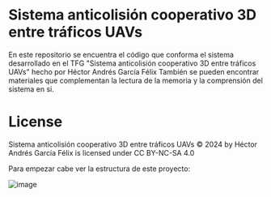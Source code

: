 # Sistema anticolisión cooperativo 3D entre tráficos UAVs

En este repositorio se encuentra el código que conforma el sistema desarrollado en el TFG "Sistema anticolisión cooperativo 3D entre tráficos UAVs" hecho por Héctor Andrés García Félix
También se pueden encontrar materiales que complementan la lectura de la memoria y la comprensión del sistema en si.

# License
Sistema anticolisión cooperativo 3D entre tráficos UAVs © 2024 by Héctor Andrés García Félix 
is licensed under CC BY-NC-SA 4.0 

Para empezar cabe ver la estructura de este proyecto:

![image](https://github.com/Hector8AeroInge/TFG_Hector_Andres_Garcia_Felix/assets/114103584/6487752d-c8e2-4c7b-87d2-d271eb627ef8)


